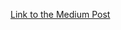 [Link to the Medium Post](https://medium.com/@jingw222/tensorflow-serving-with-docker-an-end-to-end-example-24b412e31ae1)
